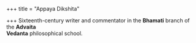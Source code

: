 +++
title = "Appaya Dikshita"

+++
Sixteenth-century writer and commentator in the **Bhamati** branch of the **Advaita**  
**Vedanta** philosophical school.